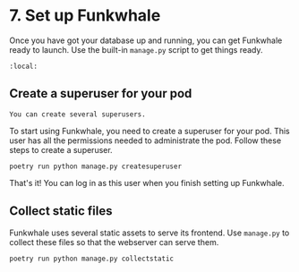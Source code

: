 # 7. Set up Funkwhale

Once you have got your database up and running, you can get Funkwhale ready to launch. Use the built-in `manage.py` script to get things ready.

```{contents}
:local:
```

## Create a superuser for your pod

```{note}
You can create several superusers.
```

To start using Funkwhale, you need to create a superuser for your pod. This user has all the permissions needed to administrate the pod. Follow these steps to create a superuser.

```{code} bash
poetry run python manage.py createsuperuser
```

That's it! You can log in as this user when you finish setting up Funkwhale.

## Collect static files

Funkwhale uses several static assets to serve its frontend. Use `manage.py` to collect these files so that the webserver can serve them.

```{code} bash
poetry run python manage.py collectstatic
```

